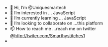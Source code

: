 - 👋 Hi, I’m @Uniquesmartech
- 👀 I’m interested in ... JavaScript
- 🌱 I’m currently learning ... JavaScript
- 💞️ I’m looking to collaborate on ...this platform
- 📫 How to reach me ...reach me on twitter @http://twiter.com/Smarthystitches1
- 

<!---
Uniquesmartech/Uniquesmartech is a ✨ special ✨ repository because its `README.md` (this file) appears on your GitHub profile.
You can click the Preview link to take a look at your changes.
--->
